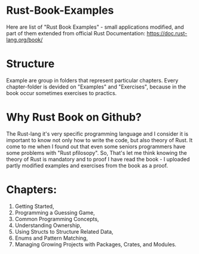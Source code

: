 # Rust-Book-Examples
Here are list of "Rust Book Examples" - small applications modified, and part of them extended from official Rust Documentation: https://doc.rust-lang.org/book/

# Structure
Example are group in folders that represent particular chapters.
Every chapter-folder is devided on "Examples" and "Exercises", because in the book occur sometimes exercises to practics.

# Why Rust Book on Github?
The Rust-lang it's very specific programming language and I consider it is important to know not only how to write the code, but also theory of Rust. It come to me when I found out that even some seniors programmers have some problems with "Rust pfilosopy". So, That's let me think knowing the theory of Rust is mandatory and to proof I have read the book - I uploaded partly modified examples and exercises from the book as a proof.

# Chapters:
1. Getting Started,
2. Programming a Guessing Game,
3. Common Programming Concepts,
4. Understanding Ownership,
5. Using Structs to Structure Related Data,
6. Enums and Pattern Matching,
7. Managing Growing Projects with Packages, Crates, and Modules.
